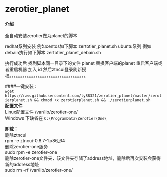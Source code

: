 # zerotier_planet

#### 介绍
全自动安装zerotier做为planet的脚本

redhat系列安装 例如centos如下脚本
zertotier_planet.sh
ubuntu系列 例如debain执行如下脚本
zertotier_planet_debain.sh

执行成功后 找到脚本同一目录下的文件 planet
替换客户端的planet 
重启客户端或者重启机器
加入 id 
然后ztncui登录刷新授权。。。。。。。。。。。。。。。。。。。。。。。。。。。。。。。。。。。

  
####一键安装：  
`wget https://raw.githubusercontent.com/ly88321/zerotier_planet/master/zerotierplanet.sh && chmod +x zerotierplanet.sh && ./zerotierplanet.sh`  
**配置文件**  
Linux配置文件 /var/lib/zerotier-one/  
Windows 下缺省在 `C:\ProgramData\ZeroTier\One\`  

**卸载：**  
删除ztncui  
rpm -e ztncui-0.8.7-1.x86_64  
删除zerotier-one服务  
sudo rpm -e zerotier-one  
删除zerotier-one文件夹，该文件夹存储了address地址，删除后再次安装会获得新的address地址  
sudo rm -rf /var/lib/zerotier-one/  
